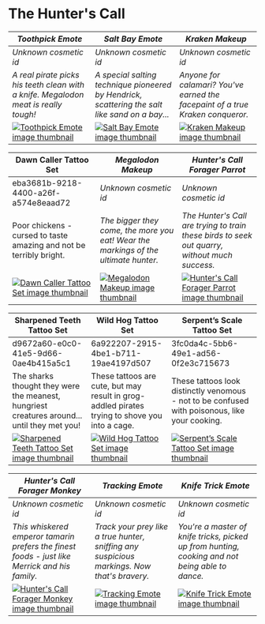 # The Hunter's Call

| *Toothpick Emote* | *Salt Bay Emote* | *Kraken Makeup* |
| ----------------- | ---------------- | --------------- |
| *Unknown cosmetic id* | *Unknown cosmetic id* | *Unknown cosmetic id* |
| *A real pirate picks his teeth clean with a knife. Megalodon meat is really tough!* | *A special salting technique pioneered by Hendrick, scattering the salt like sand on a bay...* | *Anyone for calamari? You've earned the facepaint of a true Kraken conqueror.* |
| [![*Toothpick Emote* image thumbnail](https://cdn.merciasquill.com/images/67035fed8ad30bf0035179c4)](https://seaofthieves.wiki.gg/wiki/Toothpick_Emote) | [![*Salt Bay Emote* image thumbnail](https://cdn.merciasquill.com/images/67035fed8ad30bf0035179c4)](https://seaofthieves.wiki.gg/wiki/Salt_Bay_Emote) | [![*Kraken Makeup* image thumbnail](https://cdn.merciasquill.com/images/67035fed8ad30bf0035179c4)](https://seaofthieves.wiki.gg/wiki/Kraken_Makeup) |

| Dawn Caller Tattoo Set | *Megalodon Makeup* | *Hunter's Call Forager Parrot* |
| ---------------------- | ------------------ | ------------------------------ |
| eba3681b-9218-4400-a26f-a574e8eaad72 | *Unknown cosmetic id* | *Unknown cosmetic id* |
| Poor chickens - cursed to taste amazing and not be terribly bright. | *The bigger they come, the more you eat! Wear the markings of the ultimate hunter.* | *The Hunter's Call are trying to train these birds to seek out quarry, without much success.* |
| [![Dawn Caller Tattoo Set image thumbnail](https://seaofthieves.wiki.gg/images/e/eb/Dawn_Caller_Tattoo_Set.png)](https://seaofthieves.wiki.gg/wiki/Dawn_Caller_Tattoo_Set) | [![*Megalodon Makeup* image thumbnail](https://cdn.merciasquill.com/images/67035fed8ad30bf0035179c4)](https://seaofthieves.wiki.gg/wiki/Megalodon_Makeup) | [![*Hunter's Call Forager Parrot* image thumbnail](https://cdn.merciasquill.com/images/67035fed8ad30bf0035179c4)](https://seaofthieves.wiki.gg/wiki/Hunter's_Call_Forager_Parrot) |

| Sharpened Teeth Tattoo Set | Wild Hog Tattoo Set | Serpent’s Scale Tattoo Set |
| -------------------------- | ------------------- | -------------------------- |
| d9672a60-e0c0-41e5-9d66-0ae4b415a5c1 | 6a922207-2915-4be1-b711-19ae4197d507 | 3fc0da4c-5bb6-49e1-ad56-0f2e3c715673 |
| The sharks thought they were the meanest, hungriest creatures around... until they met you! | These tattoos are cute, but may result in grog-addled pirates trying to shove you into a cage. | These tattoos look distinctly venomous - not to be confused with poisonous, like your cooking. |
| [![Sharpened Teeth Tattoo Set image thumbnail](https://seaofthieves.wiki.gg/images/0/03/Sharpened_Teeth_Tattoo_Set.png)](https://seaofthieves.wiki.gg/wiki/Sharpened_Teeth_Tattoo_Set) | [![Wild Hog Tattoo Set image thumbnail](https://seaofthieves.wiki.gg/images/3/37/Wild_Hog_Tattoo_Set.png)](https://seaofthieves.wiki.gg/wiki/Wild_Hog_Tattoo_Set) | [![Serpent’s Scale Tattoo Set image thumbnail](https://seaofthieves.wiki.gg/images/8/86/Serpent%27s_Scale_Tattoo_Set.png)](https://seaofthieves.wiki.gg/wiki/Serpent's_Scale_Tattoo_Set) |

| *Hunter's Call Forager Monkey* | *Tracking Emote* | *Knife Trick Emote* |
| ------------------------------ | ---------------- | ------------------- |
| *Unknown cosmetic id* | *Unknown cosmetic id* | *Unknown cosmetic id* |
| *This whiskered emperor tamarin prefers the finest foods - just like Merrick and his family.* | *Track your prey like a true hunter, sniffing any suspicious markings. Now that's bravery.* | *You're a master of knife tricks, picked up from hunting, cooking and not being able to dance.* |
| [![*Hunter's Call Forager Monkey* image thumbnail](https://cdn.merciasquill.com/images/67035fed8ad30bf0035179c4)](https://seaofthieves.wiki.gg/wiki/Hunter's_Call_Forager_Monkey) | [![*Tracking Emote* image thumbnail](https://cdn.merciasquill.com/images/67035fed8ad30bf0035179c4)](https://seaofthieves.wiki.gg/wiki/Tracking_Emote) | [![*Knife Trick Emote* image thumbnail](https://cdn.merciasquill.com/images/67035fed8ad30bf0035179c4)](https://seaofthieves.wiki.gg/wiki/Knife_Trick_Emote) |
